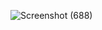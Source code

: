 ![Screenshot (688)](https://github.com/eedrisofficial/Fashion-site/assets/103757525/ae84f8b0-91de-45da-9001-b225db83f292)
